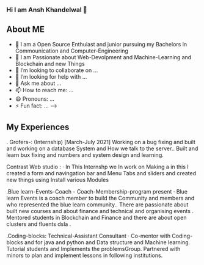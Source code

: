 ### Hi I am Ansh Khandelwal 👋



## About ME
- 🔭 I am a Open Source Enthuiast and junior pursuing my Bachelors in Commounication and Computer-Engineering
- 🌱 I am Passionate about Web-Devolpment and Machine-Learning and Blockchain and new Things
- 👯 I’m looking to collaborate on ...
- 🤔 I’m looking for help with ...
- 💬 Ask me about ...
- 📫 How to reach me: ...
- 😄 Pronouns: ...
- ⚡ Fun fact: ...
-->

## My Experiences
. Grofers-: (Internship) [March-July 2021]
Working on a bug fixing and built and working on a database System and
How we talk to the server.. Built and learn bux fixing and numbers and
system design and learning.

Contrast Web studio : · In This Internshp we In work on Making a in this 
I created a form and navingation bar and Menu Tabs
and sliders and created new things using Install various Modules


.Blue learn-Events-Coach -
Coach-Membership-program present · Blue learn Events is a coach
member to build the Community and members and who represented the
blue learn community.. There are passionate about built new courses and
about finance and technical and organising events . Mentored students in
Blockchain and Finance and there are about open clusters and fluents dsla .

.Coding-blocks:
Technical-Assistant Consultant · Co-mentor with Coding-blocks and for
java and python and Data structure and Machine learning. Tutorial students
and Implements the problemsGroup. Partnered with minors to plan and
implement lessons in following institutions.

